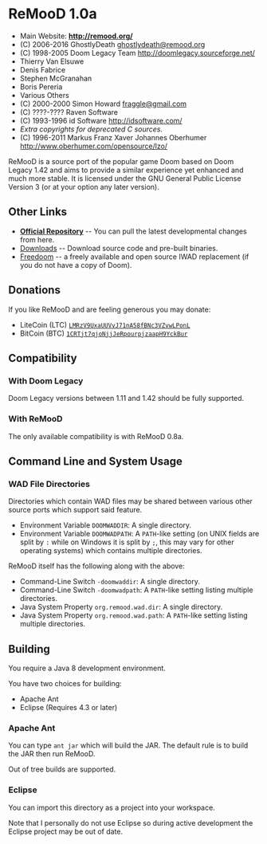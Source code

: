 # ReMooD 1.0a

  * Main Website: **<http://remood.org/>**
  * (C) 2006-2016 GhostlyDeath <ghostlydeath@remood.org>
  * (C) 1998-2005 Doom Legacy Team <http://doomlegacy.sourceforge.net/>
   * Thierry Van Elsuwe
   * Denis Fabrice
   * Stephen McGranahan
   * Boris Pereria
   * Various Others
  * (C) 2000-2000 Simon Howard <fraggle@gmail.com>
  * (C) ????-???? Raven Software
  * (C) 1993-1996 id Software <http://idsoftware.com/>
  * _Extra copyrights for deprecated C sources._
   * (C) 1996-2011 Markus Franz Xaver Johannes Oberhumer
     <http://www.oberhumer.com/opensource/lzo/>

ReMooD is a source port of the popular game Doom based on Doom Legacy 1.42 and
aims to provide a similar experience yet enhanced and much more stable. It is
licensed under the GNU General Public License Version 3 (or at your option any
later version).

## Other Links

  * [**Official Repository**](http://remood.org:8080/remood) \--
    You can pull the latest developmental changes from here.
  * [Downloads](downloads.mkd) \-- Download source code and pre-built binaries.
  * [Freedoom](http://freedoom.github.io/) \-- a freely available and open
    source IWAD replacement (if you do not have a copy of Doom).

## Donations

If you like ReMooD and are feeling generous you may donate:

  * LiteCoin (LTC) [`LMRzV9UxaUUVvJ71nA58fBNc3VZvwLPonL`](
    litecoin:LMRzV9UxaUUVvJ71nA58fBNc3VZvwLPonL)
  * BitCoin (BTC) [`1CRTjt7qjoNjjJeRpourpjzaapH9YckBur`](
    bitcoin:1CRTjt7qjoNjjJeRpourpjzaapH9YckBur)

## Compatibility

### With Doom Legacy

Doom Legacy versions between 1.11 and 1.42 should be fully supported.

### With ReMooD

The only available compatibility is with ReMooD 0.8a.

## Command Line and System Usage

### WAD File Directories

Directories which contain WAD files may be shared between various other source
ports which support said feature.

 * Environment Variable `DOOMWADDIR`: A single directory.
 * Environment Variable `DOOMWADPATH`: A `PATH`-like setting (on UNIX fields
   are split by `:` while on Windows it is split by `;`, this may vary for
   other operating systems) which contains multiple directories.

ReMooD itself has the following along with the above:

 * Command-Line Switch `-doomwaddir`: A single directory.
 * Command-Line Switch `-doomwadpath`: A `PATH`-like setting listing multiple
   directories.
 * Java System Property `org.remood.wad.dir`: A single directory.
 * Java System Property `org.remood.wad.path`: A `PATH`-like setting listing
   multiple directories.

## Building

You require a Java 8 development environment.

You have two choices for building:

 * Apache Ant
 * Eclipse (Requires 4.3 or later)

### Apache Ant

You can type `ant jar` which will build the JAR. The default rule is to build
the JAR then run ReMooD.

Out of tree builds are supported.

### Eclipse

You can import this directory as a project into your workspace.

Note that I personally do not use Eclipse so during active development the
Eclipse project may be out of date.

